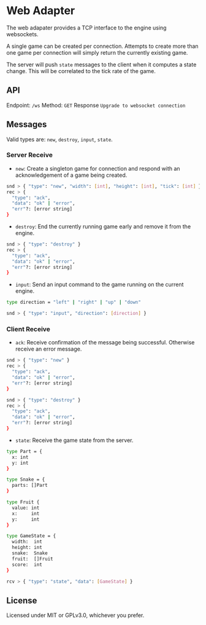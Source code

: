 # Web Adapter
The web adapater provides a TCP interface to the engine using websockets.

A single game can be created per connection. Attempts to create more than one game per connection will simply return the currently existing game.

The server will push `state` messages to the client when it computes a state change. This will be correlated to the tick rate of the game.

## API

Endpoint: `/ws`
Method: `GET`
Response `Upgrade to websocket connection`

## Messages

Valid types are: `new`, `destroy`, `input`, `state`.

### Server Receive

- `new`: Create a singleton game for connection and respond with an acknowledgement of a game being created.
```bash
snd > { "type": "new", "width": [int], "height": [int], "tick": [int] }
rec > {
  "type": "ack",
  "data": "ok" | "error",
  "err"?: [error string]
}
```

- `destroy`: End the currently running game early and remove it from the engine.
```bash
snd > { "type": "destroy" }
rec > {
  "type": "ack",
  "data": "ok" | "error",
  "err"?: [error string]
}
```

- `input`: Send an input command to the game running on the current engine.
```bash
type direction = "left" | "right" | "up" | "down"

snd > { "type": "input", "direction": [direction] }
```

### Client Receive

- `ack`: Receive confirmation of the message being successful. Otherwise receive an error message.
```bash
snd > { "type": "new" }
rec > {
  "type": "ack",
  "data": "ok" | "error",
  "err"?: [error string]
}

snd > { "type": "destroy" }
rec > {
  "type": "ack",
  "data": "ok" | "error",
  "err"?: [error string]
}
```

- `state`: Receive the game state from the server.
```bash
type Part = {
  x: int
  y: int
}

type Snake = {
  parts: []Part
}

type Fruit {
  value: int
  x:     int
  y:     int
}

type GameState = {
  width:  int
  height: int
  snake:  Snake
  fruit:  []Fruit
  score:  int
}

rcv > { "type": "state", "data": [GameState] }
```

## License
Licensed under MIT or GPLv3.0, whichever you prefer.
